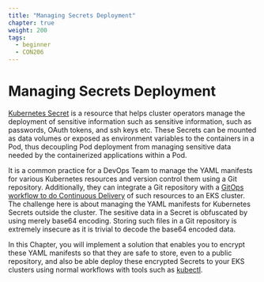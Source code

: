 ```yaml
---
title: "Managing Secrets Deployment"
chapter: true
weight: 200
tags:
  - beginner
  - CON206
---
```


# Managing Secrets Deployment

[Kubernetes Secret](https://kubernetes.io/docs/concepts/configuration/secret/) is a resource that helps cluster operators manage the deployment of sensitive information such as sensitive information, such as passwords, OAuth tokens, and ssh keys etc. These Secrets can be mounted as data volumes or exposed as environment variables to the containers in a Pod, thus decoupling Pod deployment from managing sensitive data needed by the containerized applications within a Pod. 

It is a common practice for a DevOps Team to manage the YAML manifests for various Kubernetes resources and version control them using a Git repository. Additionally, they can integrate a Git repository with a [GitOps workflow to do Continuous Delivery](https://eksworkshop.com/intermediate/260_weave_flux/) of such resources to an EKS cluster. The challenge here is about managing the YAML manifests for Kubernetes Secrets outside the cluster. The sesitive data in a Secret is obfuscated by using merely base64 encoding. Storing such files in a Git repository is extremely insecure as it is trivial to decode the base64 encoded data. 

In this Chapter, you will implement a solution that enables you to encrypt these YAML manifests so that they are safe to store, even to a public repository, and also be able deploy these encrypted Secrets to your EKS clusters using normal workflows with tools such as [kubectl](https://kubernetes.io/docs/reference/kubectl/overview/).
